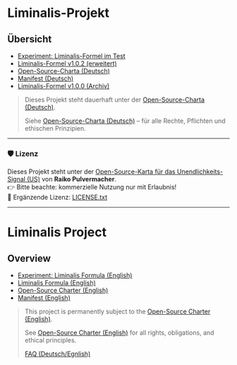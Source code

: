 # Liminalis-Projekt

## Übersicht

- [Experiment: Liminalis-Formel im Test](./EXPERIMENT.md)
- [Liminalis-Formel v1.0.2 (erweitert)](./LIMINALIS_FORMEL_v1.0.2.md)
- [Open-Source-Charta (Deutsch)](./GERMANCHARTA.md)
- [Manifest (Deutsch)](./Manifest.md)
- [Liminalis-Formel v1.0.0 (Archiv)](./LIMINALIS_FORMEL.md)


> Dieses Projekt steht dauerhaft unter der [Open-Source-Charta (Deutsch)](./GERMANCHARTA.md).
>  
> Siehe [Open-Source-Charta (Deutsch)](./GERMANCHARTA.md) – für alle Rechte, Pflichten und ethischen Prinzipien.


---

### 🛡 Lizenz

Dieses Projekt steht unter der [Open-Source-Karta für das Unendlichkeits-Signal (US)](./GERMANCHARTA.md) von **Raiko Pulvermacher**.  
👉 Bitte beachte: kommerzielle Nutzung nur mit Erlaubnis!  
📄 Ergänzende Lizenz: [LICENSE.txt](./LICENSE.txt)


---

# Liminalis Project

## Overview

- [Experiment: Liminalis Formula (English)](./EnglishExperiment.md)
- [Liminalis Formula (English)](./EglischFormula.md)
- [Open-Source Charter (English)](./EngishOpen-Source-Charter.md)
- [Manifest (English)](./EnglishManifest.md)

> This project is permanently subject to the [Open-Source Charter (English)](./EngishOpen-Source-Charter.md).
>
> See [Open-Source Charter (English)](./EngishOpen-Source-Charter.md) for all rights, obligations, and ethical principles.
>
> [FAQ (Deutsch/Egnlish)](./FAQ.md)
